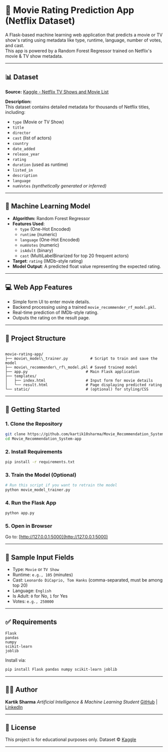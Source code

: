 # 🍿 Movie Rating Prediction App (Netflix Dataset)

A Flask-based machine learning web application that predicts a movie or TV show's rating using metadata like type, runtime, language, number of votes, and cast.  
This app is powered by a Random Forest Regressor trained on Netflix's movie & TV show metadata.

---

## 📊 Dataset

**Source:** [Kaggle - Netflix TV Shows and Movie List](https://www.kaggle.com/datasets/snehaanbhawal/netflix-tv-shows-and-movie-list)

**Description:**  
This dataset contains detailed metadata for thousands of Netflix titles, including:

- `type` (Movie or TV Show)
- `title`
- `director`
- `cast` (list of actors)
- `country`
- `date_added`
- `release_year`
- `rating`
- `duration` (used as runtime)
- `listed_in`
- `description`
- `language`
- `numVotes` *(synthetically generated or inferred)*

---

## 🧠 Machine Learning Model

- **Algorithm:** Random Forest Regressor
- **Features Used**:
  - `type` (One-Hot Encoded)
  - `runtime` (numeric)
  - `language` (One-Hot Encoded)
  - `numVotes` (numeric)
  - `isAdult` (binary)
  - `cast` (MultiLabelBinarized for top 20 frequent actors)
- **Target**: `rating` (IMDb-style rating)
- **Model Output**: A predicted float value representing the expected rating.

---

## 💻 Web App Features

- Simple form UI to enter movie details.
- Backend processing using a trained `movie_recommender_rf_model.pkl`.
- Real-time prediction of IMDb-style rating.
- Outputs the rating on the result page.

---

## 📁 Project Structure

```

movie-rating-app/
├── movie\_model\_trainer.py          # Script to train and save the model
├── movie\_recommender\_rf\_model.pkl # Saved trained model
├── app.py                          # Main Flask application
├── templates/
│   ├── index.html                  # Input form for movie details
│   └── result.html                 # Page displaying predicted rating
└── static/                         # (optional) for styling/CSS

````

---

## 🚀 Getting Started

### 1. Clone the Repository

```bash
git clone https://github.com/kartik10sharma/Movie_Recommendation_System.git
cd Movie_Recommendation_System-app
````

### 2. Install Requirements

```bash
pip install -r requirements.txt
```

### 3. Train the Model (Optional)

```python
# Run this script if you want to retrain the model
python movie_model_trainer.py
```

### 4. Run the Flask App

```bash
python app.py
```

### 5. Open in Browser

Go to: [http://127.0.0.1:5000](http://127.0.0.1:5000)

---

## 🧾 Sample Input Fields

* Type: `Movie` or `TV Show`
* Runtime: `e.g., 105` (minutes)
* Cast: `Leonardo DiCaprio, Tom Hanks` (comma-separated, must be among top 20)
* Language: `English`
* Is Adult: `0` for No, `1` for Yes
* Votes: `e.g., 250000`

---

## ✅ Requirements

```
Flask
pandas
numpy
scikit-learn
joblib
```

Install via:

```bash
pip install Flask pandas numpy scikit-learn joblib
```

---

## 🙋‍♂️ Author

**Kartik Sharma**
*Artificial Intelligence & Machine Learning Student*
[GitHub](https://github.com/kartik10sharma) | [LinkedIn](https://www.linkedin.com/in/kartik-10sharma/)

---

## 📄 License

This project is for educational purposes only.
Dataset © [Kaggle](https://www.kaggle.com/datasets/snehaanbhawal/netflix-tv-shows-and-movie-list)

---



